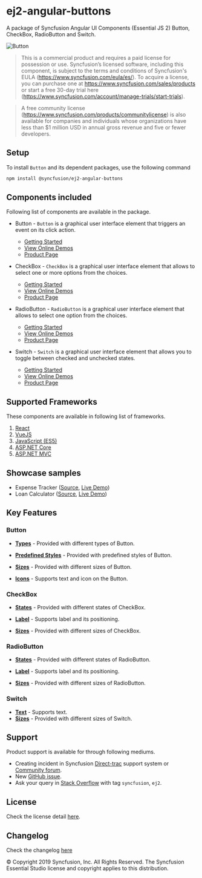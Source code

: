 # ej2-angular-buttons

A package of Syncfusion Angular UI Components (Essential JS 2) Button, CheckBox, RadioButton and Switch.

![Button](https://ej2.syncfusion.com/products/images/button/readme.gif)

> This is a commercial product and requires a paid license for possession or use. Syncfusion’s licensed software, including this component, is subject to the terms and conditions of Syncfusion's EULA (https://www.syncfusion.com/eula/es/). To acquire a license, you can purchase one at https://www.syncfusion.com/sales/products or start a free 30-day trial here (https://www.syncfusion.com/account/manage-trials/start-trials).

> A free community license (https://www.syncfusion.com/products/communitylicense) is also available for companies and individuals whose organizations have less than $1 million USD in annual gross revenue and five or fewer developers.

## Setup

To install `Button` and its dependent packages, use the following command

```sh
npm install @syncfusion/ej2-angular-buttons
```

## Components included

Following list of components are available in the package.

* Button - `Button` is a graphical user interface element that triggers an event on its click action.
    * [Getting Started](https://ej2.syncfusion.com/angular/documentation/button/getting-started?utm_source=npm&utm_campaign=button)
    * [View Online Demos](https://ej2.syncfusion.com/angular/demos/?utm_source=npm&utm_campaign=button#/material/button/default)
    * [Product Page](https://www.syncfusion.com/angular-ui-components/button)

* CheckBox - `CheckBox` is a graphical user interface element that allows to select one or more options from the choices.
    * [Getting Started](https://ej2.syncfusion.com/angular/documentation/check-box/getting-started?utm_source=npm&utm_campaign=check-box)
    * [View Online Demos](https://ej2.syncfusion.com/angular/demos/?utm_source=npm&utm_campaign=check-box#/material/button/check-box)
    * [Product Page](https://www.syncfusion.com/angular-ui-components/checkbox)

* RadioButton - `RadioButton` is a graphical user interface element that allows to select one option from the choices.
    * [Getting Started](https://ej2.syncfusion.com/angular/documentation/radio-button/getting-started?utm_source=npm&utm_campaign=radio-button)
    * [View Online Demos](https://ej2.syncfusion.com/angular/demos/?utm_source=npm&utm_campaign=radio-button#/material/button/radio-button)
    * [Product Page](https://www.syncfusion.com/angular-ui-components/radio-button)

* Switch - `Switch` is a graphical user interface element that allows you to toggle between checked and unchecked states.
    * [Getting Started](https://ej2.syncfusion.com/angular/documentation/switch/getting-started?utm_source=npm&utm_campaign=switch)
    * [View Online Demos](https://ej2.syncfusion.com/angular/demos/?utm_source=npm&utm_campaign=switch#/material/button/switch)
    * [Product Page](https://www.syncfusion.com/angular-ui-components/toggle-switch-button)

## Supported Frameworks

These components are available in following list of frameworks.

1. [React](https://github.com/syncfusion/ej2-react-ui-components/tree/master/components/buttons?utm_source=npm&utm_campaign=button)
2. [VueJS](https://github.com/syncfusion/ej2-vue-ui-components/tree/master/components/buttons?utm_source=npm&utm_campaign=button)
3. [JavaScript (ES5)](https://www.syncfusion.com/javascript-ui-controls)
4. [ASP.NET Core](https://www.syncfusion.com/aspnet-core-ui-controls)
5. [ASP.NET MVC](https://www.syncfusion.com/aspnet-mvc-ui-controls)

## Showcase samples

* Expense Tracker ([Source](https://github.com/syncfusion/ej2-sample-angular-expensetracker), [Live Demo](https://ej2.syncfusion.com/showcase/angular/expensetracker/#/dashboard?utm_source=npm&utm_campaign=button))
* Loan Calculator ([Source](https://github.com/syncfusion/ej2-sample-angular-loancalculator), [Live Demo](https://ej2.syncfusion.com/showcase/angular/loancalculator/?utm_source=npm&utm_campaign=button))

## Key Features

### Button

* [**Types**](https://ej2.syncfusion.com/angular/documentation/button/types-and-styles#button-types) - Provided with different types of Button.

* [**Predefined Styles**](https://ej2.syncfusion.com/angular/documentation/button/types-and-styles#button-styles) - Provided with predefined styles of Button.

* [**Sizes**](https://ej2.syncfusion.com/angular/documentation/button/types-and-styles#button-size) - Provided with different sizes of Button.

* [**Icons**](https://ej2.syncfusion.com/angular/documentation/button/types-and-styles#icons) - Supports text and icon on the Button.

### CheckBox

* [**States**](https://ej2.syncfusion.com/angular/documentation/check-box/getting-started#change-the-checkbox-state) - Provided with different states of CheckBox.

* [**Label**](https://ej2.syncfusion.com/angular/documentation/check-box/label-and-size#label) - Supports label and its positioning.

* [**Sizes**](https://ej2.syncfusion.com/angular/documentation/check-box/label-and-size#size) - Provided with different sizes of CheckBox.

### RadioButton

* [**States**](https://ej2.syncfusion.com/angular/documentation/radio-button/getting-started#change-the-radiobutton-state) - Provided with different states of RadioButton.

* [**Label**](https://ej2.syncfusion.com/angular/documentation/radio-button/label-and-size#label) - Supports label and its positioning.

* [**Sizes**](https://ej2.syncfusion.com/angular/documentation/radio-button/label-and-size#size) - Provided with different sizes of RadioButton.

### Switch

* [**Text**](https://ej2.syncfusion.com/angular/documentation/switch/getting-started#set-text-on-switch) - Supports text.
* [**Sizes**](https://ej2.syncfusion.com/angular/documentation/switch/how-to#change-size) - Provided with different sizes of Switch.

## Support

Product support is available for through following mediums.

* Creating incident in Syncfusion [Direct-trac](https://www.syncfusion.com/support/directtrac/incidents?utm_source=npm&utm_campaign=button) support system or [Community forum](https://www.syncfusion.com/forums/angular-js2?utm_source=npm&utm_campaign=button).
* New [GitHub issue](https://github.com/syncfusion/ej2-angular-ui-components/issues/new).
* Ask your query in [Stack Overflow](https://stackoverflow.com/?utm_source=npm&utm_campaign=button) with tag `syncfusion`, `ej2`.

## License

Check the license detail [here](https://github.com/syncfusion/ej2-angular-ui-components/blob/master/license).

## Changelog

Check the changelog [here](https://github.com/syncfusion/ej2-angular-ui-components/blob/master/components/buttons/CHANGELOG.md)

© Copyright 2019 Syncfusion, Inc. All Rights Reserved. The Syncfusion Essential Studio license and copyright applies to this distribution.
